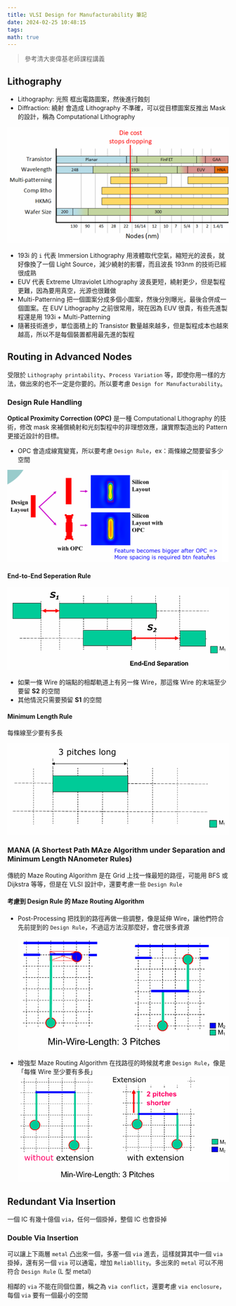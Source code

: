 ```yaml
---
title: VLSI Design for Manufacturability 筆記
date: 2024-02-25 10:48:15
tags:
math: true
---
```


> 參考清大麥偉基老師課程講義

## Lithography

- Lithography: 光照
  框出電路圖案，然後進行蝕刻
- Diffraction: 繞射
  會造成 Lithography 不準確，可以從目標圖案反推出 Mask 的設計，稱為 Computational Lithography

![Lithography Development](./images/vlsi-design-for-manufacturability/LithographyDevelopment.png)

- 193i 的 `i` 代表 Immersion Lithography
  用液體取代空氣，縮短光的波長，就好像換了一個 Light Source，減少繞射的影響，而且波長 193nm 的技術已經很成熟
- EUV 代表 Extreme Ultraviolet Lithography
  波長更短，繞射更少，但是製程更難，因為要用真空，光源也很難做
- Multi-Patterning
  把一個圖案分成多個小圖案，然後分別曝光，最後合併成一個圖案。在 EUV Lithography 之前很常用，現在因為 EUV 很貴，有些先進製程還是用 193i + Multi-Patterning
- 隨著技術進步，單位面積上的 Transistor 數量越來越多，但是製程成本也越來越高，所以不是每個裝置都用最先進的製程

## Routing in Advanced Nodes

受限於 `Lithography printability`、`Process Variation` 等，即使你用一樣的方法，做出來的也不一定是你要的。所以要考慮 `Design for Manufacturability`。

### Design Rule Handling

**Optical Proximity Correction (OPC)** 是一種 Computational Lithography 的技術，修改 mask 來補償繞射和光刻製程中的非理想效應，讓實際製造出的 Pattern 更接近設計的目標。

- OPC 會造成線寬變寬，所以要考慮 `Design Rule`，ex：兩條線之間要留多少空間

![OPC](./images/vlsi-design-for-manufacturability/OPC.png)

#### End-to-End Seperation Rule

![End-to-End Seperation Rule](./images/vlsi-design-for-manufacturability/EndToEndSeperationRule.png)

- 如果一條 Wire 的端點的相鄰軌道上有另一條 Wire，那這條 Wire 的末端至少要留 **S2** 的空間
- 其他情況只需要預留 **S1** 的空間

#### Minimum Length Rule

每條線至少要有多長

![Minimum Length Rule](./images/vlsi-design-for-manufacturability/MinimumLengthRule.png)

### MANA (A Shortest Path MAze Algorithm under Separation and Minimum Length NAnometer Rules)

傳統的 Maze Routing Algorithm 是在 Grid 上找一條最短的路徑，可能用 BFS 或 Dijkstra 等等，但是在 VLSI 設計中，還要考慮一些 `Design Rule`

#### 考慮到 Design Rule 的 Maze Routing Algorithm

- Post-Processing
  把找到的路徑再做一些調整，像是延伸 Wire，讓他們符合先前提到的 `Design Rule`，不過這方法沒那麼好，會花很多資源

  ![Post-Processing](./images/vlsi-design-for-manufacturability/PostProcessing.png)

- 增強型 Maze Routing Algorithm
  在找路徑的時候就考慮 `Design Rule`，像是「每條 Wire 至少要有多長」
  ![Enhanced Maze Routing Algorithm](./images/vlsi-design-for-manufacturability/EnhancedMazeRoutingAlgorithm.png)

## Redundant Via Insertion

一個 IC 有幾十億個 `via`，任何一個掛掉，整個 IC 也會掛掉

### Double Via Insertion

可以讓上下兩層 `metal` 凸出來一個，多塞一個 `via` 進去，這樣就算其中一個 `via` 掛掉，還有另一個 `via` 可以通電，增加 `Reliabllity`。多出來的 `metal` 可以不用符合 `Design Rule` (L 型 metal)

相鄰的 `via` 不能在同個位置，稱之為 `via conflict`，還要考慮 `via enclosure`，每個 `via` 要有一個最小的空間

<!-- 這可以看成是 `Maximum Independent Set` 的問題，找到最大的 `Independent Set`，然後把其他的 `via` 都拔掉，是 `NP-Hard` 問題 (Polynomial Time 完成不了)

因此我們著重於 `Maximal Independent Set` (Polynomial Time)，從最小 `degree` 的 `vertex` (via) 開始，因為它所連接的 `vertex` 最少，最不會影響別人。 -->
